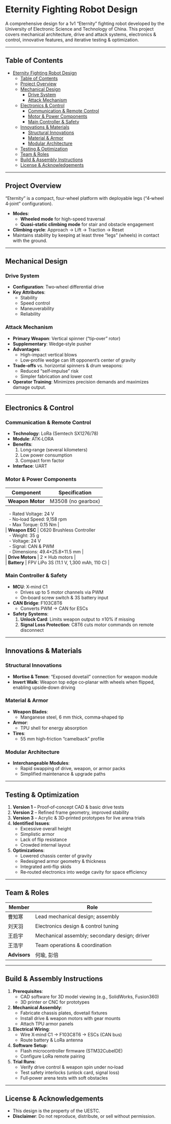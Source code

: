 # Eternity Fighting Robot Design

A comprehensive design for a 1v1 “Eternity” fighting robot developed by the University of Electronic Science and Technology of China. This project covers mechanical architecture, drive and attack systems, electronics & control, innovative features, and iterative testing & optimization.

---

## Table of Contents

- [Eternity Fighting Robot Design](#eternity-fighting-robot-design)
  - [Table of Contents](#table-of-contents)
  - [Project Overview](#project-overview)
  - [Mechanical Design](#mechanical-design)
    - [Drive System](#drive-system)
    - [Attack Mechanism](#attack-mechanism)
  - [Electronics \& Control](#electronics--control)
    - [Communication \& Remote Control](#communication--remote-control)
    - [Motor \& Power Components](#motor--power-components)
    - [Main Controller \& Safety](#main-controller--safety)
  - [Innovations \& Materials](#innovations--materials)
    - [Structural Innovations](#structural-innovations)
    - [Material \& Armor](#material--armor)
    - [Modular Architecture](#modular-architecture)
  - [Testing \& Optimization](#testing--optimization)
  - [Team \& Roles](#team--roles)
  - [Build \& Assembly Instructions](#build--assembly-instructions)
  - [License \& Acknowledgements](#license--acknowledgements)

---

## Project Overview

“Eternity” is a compact, four-wheel platform with deployable legs (“4‑wheel 4‑joint” configuration).  
- **Modes**:  
  - **Wheeled mode** for high-speed traversal  
  - **Quasi‑static climbing mode** for stair and obstacle engagement  
- **Climbing cycle**: Approach → Lift → Traction → Reset  
- Maintains stability by keeping at least three “legs” (wheels) in contact with the ground.

---

## Mechanical Design

### Drive System

- **Configuration**: Two‑wheel differential drive  
- **Key Attributes**:
  - Stability
  - Speed control
  - Maneuverability
  - Reliability

### Attack Mechanism

- **Primary Weapon**: Vertical spinner (“tip‑over” rotor)  
- **Supplementary**: Wedge‑style pusher  
- **Advantages**:
  - High-impact vertical blows
  - Low‑profile wedge can lift opponent’s center of gravity  
- **Trade‑offs** vs. horizontal spinners & drum weapons:
  - Reduced “self‑impulse” risk
  - Simpler fabrication and lower cost  
- **Operator Training**: Minimizes precision demands and maximizes damage output.

---

## Electronics & Control

### Communication & Remote Control

- **Technology**: LoRa (Semtech SX1276/78)  
- **Module**: ATK‑LORA  
- **Benefits**:
  1. Long‐range (several kilometers)
  2. Low power consumption
  3. Compact form factor  
- **Interface**: UART

### Motor & Power Components

| Component             | Specification                     |
|-----------------------|-----------------------------------|
| **Weapon Motor**      | M3508 (no gearbox)  
   - Rated Voltage: 24 V  
   - No‑load Speed: 9,158 rpm  
   - Max Torque: 0.15 Nm |  
| **Weapon ESC**        | C620 Brushless Controller  
   - Weight: 35 g  
   - Voltage: 24 V  
   - Signal: CAN & PWM  
   - Dimensions: 49.4×25.8×11.5 mm |  
| **Drive Motors**      | 2 × Hub motors |  
| **Battery**           | FPV LiPo 3S (11.1 V, 1,300 mAh, 110 C) |


### Main Controller & Safety

- **MCU**: X‑mind C1  
  - Drives up to 5 motor channels via PWM  
  - On‑board screw switch & 3S battery input  
- **CAN Bridge**: F103C8T6  
  - Converts PWM → CAN for ESCs  
- **Safety Systems**:
  1. **Unlock Card**: Limits weapon output to ≤10% if missing  
  2. **Signal Loss Protection**: C8T6 cuts motor commands on remote disconnect  

---

## Innovations & Materials

### Structural Innovations

- **Mortise & Tenon**: “Exposed dovetail” connection for weapon module  
- **Invert Walk**: Weapon top edge co‑planar with wheels when flipped, enabling upside‑down driving

### Material & Armor

- **Weapon Blades**:
  - Manganese steel, 6 mm thick, comma‑shaped tip  
- **Armor**:
  - TPU shell for energy absorption  
- **Tires**:
  - 55 mm high‑friction “camelback” profile

### Modular Architecture

- **Interchangeable Modules**:
  - Rapid swapping of drive, weapon, or armor packs  
  - Simplified maintenance & upgrade paths

---

## Testing & Optimization

1. **Version 1** – Proof‑of‑concept CAD & basic drive tests  
2. **Version 2** – Refined frame geometry, improved stability  
3. **Version 3** – Acrylic & 3D‑printed prototypes for live arena trials  
4. **Identified Issues**:
   - Excessive overall height  
   - Simplistic armor  
   - Lack of flip resistance  
   - Crowded internal layout  
5. **Optimizations**:
   - Lowered chassis center of gravity  
   - Redesigned armor geometry & thickness  
   - Integrated anti‑flip skids  
   - Re‑routed electronics into wedge cavity for space efficiency

---

## Team & Roles

| Member   | Role                                   |
|----------|----------------------------------------|
| 曹知寒   | Lead mechanical design; assembly       |
| 刘天羽   | Electronics design & control tuning    |
| 王启宇   | Mechanical assembly; secondary design; driver |
| 王浩宇   | Team operations & coordination         |
| **Advisors** | 何瑜, 彭倍                         |

---

## Build & Assembly Instructions

1. **Prerequisites**:  
   - CAD software for 3D model viewing (e.g., SolidWorks, Fusion360)  
   - 3D printer or CNC for prototypes  
2. **Mechanical Assembly**:  
   - Fabricate chassis plates, dovetail fixtures  
   - Install drive & weapon motors with gear mounts  
   - Attach TPU armor panels  
3. **Electrical Wiring**:  
   - Wire X‑mind C1 → F103C8T6 → ESCs (CAN bus)  
   - Route battery & LoRa antenna  
4. **Software Setup**:  
   - Flash microcontroller firmware (STM32CubeIDE)  
   - Configure LoRa remote pairing  
5. **Trial Runs**:  
   - Verify drive control & weapon spin under no‑load  
   - Test safety interlocks (unlock card, signal loss)  
   - Full‑power arena tests with soft obstacles

---

## License & Acknowledgements

- This design is the property of the UESTC.  
- **Disclaimer**: Do not reproduce, distribute, or sell without permission.


